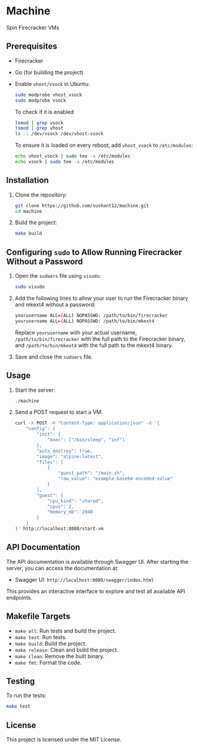 # Machine

Spin Firecracker VMs

## Prerequisites

- Firecracker
- Go (for building the project)
- Enable `vhost/vsock` in Ubuntu:

    ```sh
    sudo modprobe vhost_vsock
    sudo modprobe vsock
    ```

    To check if it is enabled

    ```sh
    lsmod | grep vsock
    lsmod | grep vhost
    ls -l /dev/vsock /dev/vhost-vsock
    ```

   To ensure it is loaded on every reboot, add `vhost_vsock` to `/etc/modules`:

    ```sh
    echo vhost_vsock | sudo tee -a /etc/modules
    echo vsock | sudo tee -a /etc/modules
    ```

## Installation

1. Clone the repository:

    ```sh
    git clone https://github.com/sushant12/machine.git
    cd machine
    ```

2. Build the project:

    ```sh
    make build
    ```

## Configuring `sudo` to Allow Running Firecracker Without a Password

1. Open the `sudoers` file using `visudo`:

    ```sh
    sudo visudo
    ```

2. Add the following lines to allow your user to run the Firecracker binary and mkext4 without a password:

    ```sh
    yourusername ALL=(ALL) NOPASSWD: /path/to/bin/firecracker
    yourusername ALL=(ALL) NOPASSWD: /path/to/bin/mkext4
    ```

    Replace `yourusername` with your actual username, `/path/to/bin/firecracker` with the full path to the Firecracker binary, and `/path/to/bin/mkext4` with the full path to the mkext4 binary.

3. Save and close the `sudoers` file.

## Usage

1. Start the server:

    ```sh
    ./machine
    ```

2. Send a POST request to start a VM:

    ```sh
    curl -X POST -H "Content-Type: application/json" -d '{
        "config": {
            "init": {
                "exec": ["/bin/sleep", "inf"]
            },
            "auto_destroy": true,
            "image": "alpine:latest",
            "files": [
                {
                    "guest_path": "/main.sh",
                    "raw_value": "example-base64-encoded-value"
                }
            ],
            "guest": {
                "cpu_kind": "shared",
                "cpus": 2,
                "memory_mb": 2048
            }
        }
    }' http://localhost:8080/start-vm
    ```

## API Documentation

The API documentation is available through Swagger UI. After starting the server, you can access the documentation at:

- Swagger UI: `http://localhost:8080/swagger/index.html`

This provides an interactive interface to explore and test all available API endpoints.

## Makefile Targets

- `make all`: Run tests and build the project.
- `make test`: Run tests.
- `make build`: Build the project.
- `make release`: Clean and build the project.
- `make clean`: Remove the built binary.
- `make fmt`: Format the code.

## Testing

To run the tests:

```sh
make test
```

## License

This project is licensed under the MIT License.

